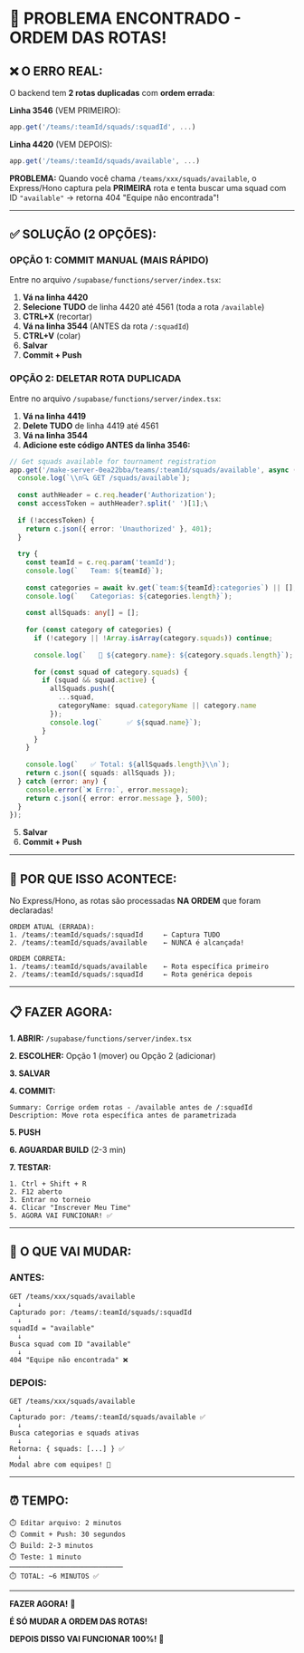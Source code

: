 # 🚨 PROBLEMA ENCONTRADO - ORDEM DAS ROTAS!

## ❌ O ERRO REAL:

O backend tem **2 rotas duplicadas** com **ordem errada**:

**Linha 3546** (VEM PRIMEIRO):
```typescript
app.get('/teams/:teamId/squads/:squadId', ...)
```

**Linha 4420** (VEM DEPOIS):
```typescript
app.get('/teams/:teamId/squads/available', ...)
```

**PROBLEMA:** Quando você chama `/teams/xxx/squads/available`, o Express/Hono captura pela **PRIMEIRA** rota e tenta buscar uma squad com ID `"available"` → retorna 404 "Equipe não encontrada"!

---

## ✅ SOLUÇÃO (2 OPÇÕES):

### **OPÇÃO 1: COMMIT MANUAL (MAIS RÁPIDO)**

Entre no arquivo `/supabase/functions/server/index.tsx`:

1. **Vá na linha 4420**
2. **Selecione TUDO** de linha 4420 até 4561 (toda a rota `/available`)
3. **CTRL+X** (recortar)
4. **Vá na linha 3544** (ANTES da rota `/:squadId`)
5. **CTRL+V** (colar)
6. **Salvar**
7. **Commit + Push**

### **OPÇÃO 2: DELETAR ROTA DUPLICADA**

Entre no arquivo `/supabase/functions/server/index.tsx`:

1. **Vá na linha 4419**
2. **Delete TUDO** de linha 4419 até 4561
3. **Vá na linha 3544**
4. **Adicione este código ANTES da linha 3546:**

```typescript
// Get squads available for tournament registration
app.get('/make-server-0ea22bba/teams/:teamId/squads/available', async (c) => {
  console.log(`\\n🔍 GET /squads/available`);
  
  const authHeader = c.req.header('Authorization');
  const accessToken = authHeader?.split(' ')[1];\
  
  if (!accessToken) {
    return c.json({ error: 'Unauthorized' }, 401);
  }
  
  try {
    const teamId = c.req.param('teamId');
    console.log(`   Team: ${teamId}`);
    
    const categories = await kv.get(`team:${teamId}:categories`) || [];
    console.log(`   Categorias: ${categories.length}`);
    
    const allSquads: any[] = [];
    
    for (const category of categories) {
      if (!category || !Array.isArray(category.squads)) continue;
      
      console.log(`   📁 ${category.name}: ${category.squads.length}`);
      
      for (const squad of category.squads) {
        if (squad && squad.active) {
          allSquads.push({
            ...squad,
            categoryName: squad.categoryName || category.name
          });
          console.log(`      ✅ ${squad.name}`);
        }
      }
    }
    
    console.log(`   ✅ Total: ${allSquads.length}\\n`);
    return c.json({ squads: allSquads });
  } catch (error: any) {
    console.error(`❌ Erro:`, error.message);
    return c.json({ error: error.message }, 500);
  }
});
```

5. **Salvar**
6. **Commit + Push**

---

## 🎯 POR QUE ISSO ACONTECE:

No Express/Hono, as rotas são processadas **NA ORDEM** que foram declaradas!

```
ORDEM ATUAL (ERRADA):
1. /teams/:teamId/squads/:squadId     ← Captura TUDO
2. /teams/:teamId/squads/available    ← NUNCA é alcançada!

ORDEM CORRETA:
1. /teams/:teamId/squads/available    ← Rota específica primeiro
2. /teams/:teamId/squads/:squadId     ← Rota genérica depois
```

---

## 📋 FAZER AGORA:

**1. ABRIR:** `/supabase/functions/server/index.tsx`

**2. ESCOLHER:** Opção 1 (mover) ou Opção 2 (adicionar)

**3. SALVAR**

**4. COMMIT:**
```
Summary: Corrige ordem rotas - /available antes de /:squadId
Description: Move rota específica antes de parametrizada
```

**5. PUSH**

**6. AGUARDAR BUILD** (2-3 min)

**7. TESTAR:**
```
1. Ctrl + Shift + R
2. F12 aberto
3. Entrar no torneio
4. Clicar "Inscrever Meu Time"
5. AGORA VAI FUNCIONAR! ✅
```

---

## 📸 O QUE VAI MUDAR:

### **ANTES:**
```
GET /teams/xxx/squads/available
  ↓
Capturado por: /teams/:teamId/squads/:squadId
  ↓
squadId = "available"
  ↓
Busca squad com ID "available"
  ↓
404 "Equipe não encontrada" ❌
```

### **DEPOIS:**
```
GET /teams/xxx/squads/available
  ↓
Capturado por: /teams/:teamId/squads/available ✅
  ↓
Busca categorias e squads ativas
  ↓
Retorna: { squads: [...] } ✅
  ↓
Modal abre com equipes! 🎉
```

---

## ⏰ TEMPO:

```
⏱️ Editar arquivo: 2 minutos
⏱️ Commit + Push: 30 segundos
⏱️ Build: 2-3 minutos
⏱️ Teste: 1 minuto
────────────────────────────
⏱️ TOTAL: ~6 MINUTOS ✅
```

---

**FAZER AGORA!** 🚀

**É SÓ MUDAR A ORDEM DAS ROTAS!**

**DEPOIS DISSO VAI FUNCIONAR 100%!** 💯
